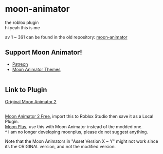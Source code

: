 # moon-animator
the roblox plugin<br>
hi yeah this is me

av 1 ~ 361 can be found in the old repository: [moon-animator](https://github.com/zildjibian/moon-animator/tree/main)

## Support Moon Animator!
- <a href="https://www.patreon.com/moonanimator">Patreon</a>
- <a href="https://create.roblox.com/store/plugins?creatorName=xsixx">Moon Animator Themes</a><br><br>

## Link to Plugin
<a href="https://www.roblox.com/library/4725618216">
  Original Moon Animator 2
</a><br><br>

<a href="https://github.com/zildjibian/moon-animator/releases/download/latest/Moon.Animator.2.rbxm">Moon Animator 2 Free</a>, import this to Roblox Studio then save it as a Local Plugin.<br>
<a href="https://create.roblox.com/store/asset/17171181036/MoonPlus">Moon Plus</a>, use this with Moon Animator instead of the modded one.<br>
^ i am no longer developing moonplus, please do not suggest anything.
<br>

Note that the Moon Animators in "Asset Version X ~ Y" might not work since its the ORIGINAL version, and not the modified version.
